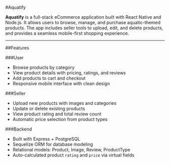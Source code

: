 #Aquatify

**Aquatify** is a full-stack eCommerce application built with React Native and Node.js. It allows users to browse, manage, and purchase aquatic-themed products. The app includes seller tools to upload, edit, and delete products, and provides a seamless mobile-first shopping experience.

---

##Features

###User
- Browse products by category
- View product details with pricing, ratings, and reviews
- Add products to cart and checkout
- Responsive mobile interface with clean design

###Seller
- Upload new products with images and categories
- Update or delete existing products
- View product rating and total review count
- Automatic price selection from product types

###Backend
- Built with Express + PostgreSQL
- Sequelize ORM for database modeling
- Relational models: Product, Image, Review, ProductType
- Auto-calculated product `rating` and `price` via virtual fields

